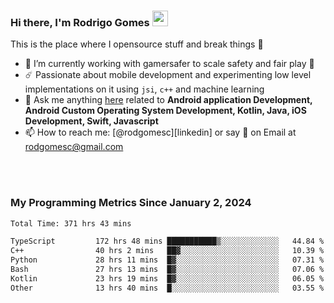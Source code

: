 
### Hi there, I'm Rodrigo Gomes <img src="https://media.giphy.com/media/hvRJCLFzcasrR4ia7z/giphy.gif" width="25px">
This is the place where I opensource stuff and break things 🤣
- 🔭 I’m currently working with gamersafer to scale safety and fair play 💜
- ☄️ Passionate about mobile development and experimenting low level implementations on it using `jsi`, `c++` and machine learning
- 💬 Ask me anything [here](https://github.com/rodgomesc/rodgomesc/issues) related to <b>Android application Development, Android Custom Operating System Development, Kotlin, Java, iOS Development, Swift, Javascript</b>
- 📫 How to reach me: [@rodgomesc][linkedin] or say 👋 on Email at [rodgomesc@gmail.com](mailto:rodgomesc@gmail.com)


<br/>

<!-- 
<picture>
  <img src="/github-metrics.svg" alt="Metrics">
</picture>
-->

</br>

### My Programming Metrics Since January 2, 2024 


<!--START_SECTION:waka-->

```txt
Total Time: 371 hrs 43 mins

TypeScript         172 hrs 48 mins ███████████▒░░░░░░░░░░░░░   44.84 %
C++                40 hrs 2 mins   ██▓░░░░░░░░░░░░░░░░░░░░░░   10.39 %
Python             28 hrs 11 mins  █▓░░░░░░░░░░░░░░░░░░░░░░░   07.31 %
Bash               27 hrs 13 mins  █▓░░░░░░░░░░░░░░░░░░░░░░░   07.06 %
Kotlin             23 hrs 19 mins  █▓░░░░░░░░░░░░░░░░░░░░░░░   06.05 %
Other              13 hrs 40 mins  █░░░░░░░░░░░░░░░░░░░░░░░░   03.55 %
```

<!--END_SECTION:waka-->
